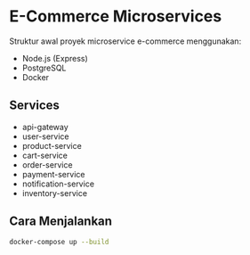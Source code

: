 # E-Commerce Microservices

Struktur awal proyek microservice e-commerce menggunakan:
- Node.js (Express)
- PostgreSQL
- Docker

## Services

- api-gateway
- user-service
- product-service
- cart-service
- order-service
- payment-service
- notification-service
- inventory-service

## Cara Menjalankan

```bash
docker-compose up --build
```
